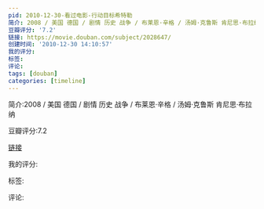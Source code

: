 ```yaml
---
pid: 2010-12-30-看过电影-行动目标希特勒
简介: 2008 / 美国 德国 / 剧情 历史 战争 / 布莱恩·辛格 / 汤姆·克鲁斯 肯尼思·布拉纳
豆瓣评分: '7.2'
链接: https://movie.douban.com/subject/2028647/
创建时间: '2010-12-30 14:10:57'
我的评分:
标签:
评论:
tags: [douban]
categories: [timeline]
---
```

简介:2008 / 美国 德国 / 剧情 历史 战争 / 布莱恩·辛格 / 汤姆·克鲁斯 肯尼思·布拉纳

豆瓣评分:7.2

[链接](https://movie.douban.com/subject/2028647/)

我的评分:

标签:

评论:

